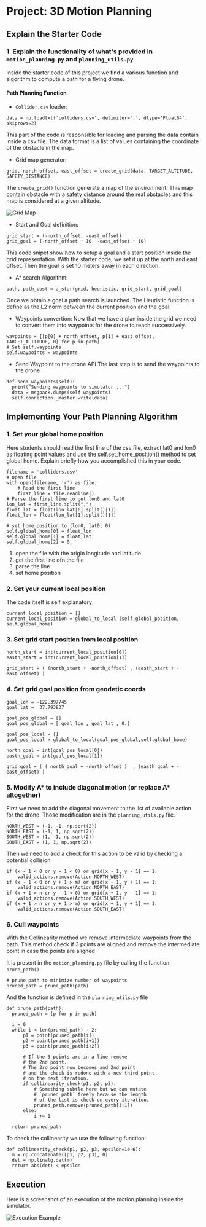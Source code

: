 # Project: 3D Motion Planning

## Explain the Starter Code

### 1. Explain the functionality of what's provided in `motion_planning.py` and `planning_utils.py`
Inside the starter code of this project we find a various function and algorithm to compute a path for a flying drone.

#### Path Planning Function
 - `Collider.csv` loader: 
 ```
 data = np.loadtxt('colliders.csv', delimiter=',', dtype='Float64', skiprows=2)
 ```
 This part of the code is responsible for loading and parsing the data contain inside a csv file. The data format is a list of values containing the coordinate of the obstacle in the map.

 - Grid map generator:
 ```
 grid, north_offset, east_offset = create_grid(data, TARGET_ALTITUDE, SAFETY_DISTANCE)
 ```
 The `create_grid()` function generate a map of the environment. This map contain obstacle with a safety distance around the real obstacles and this map is considered at a given altitude.
 
 ![Grid Map](./misc/grid_repr_map.png)

 - Start and Goal definition:
```
grid_start = (-north_offset, -east_offset)
grid_goal = (-north_offset + 10, -east_offset + 10)
 ```
This code snipet show how to setup a goal and a start position inside the grid representation. With the starter code, we set it up at the north and east offset. Then the goal is set 10 meters away in each direction.

- A* search Algorithm:
```
path, path_cost = a_star(grid, heuristic, grid_start, grid_goal)
```
Once we obtain a goal a path search is launched. The Heuristic function is define as the L2 norm between the current position and the goal.

- Waypoints convertion:
Now that we have a plan inside the grid we need to convert them into waypoints for the drone to reach successively.

```
waypoints = [[p[0] + north_offset, p[1] + east_offset, TARGET_ALTITUDE, 0] for p in path]
# Set self.waypoints
self.waypoints = waypoints
```

- Send Waypoint to the drone API
The last step is to send the waypoints to the drone
```
def send_waypoints(self):
  print("Sending waypoints to simulator ...")
  data = msgpack.dumps(self.waypoints)
  self.connection._master.write(data)
```

## Implementing Your Path Planning Algorithm

### 1. Set your global home position
Here students should read the first line of the csv file, extract lat0 and lon0 as floating point values and use the self.set_home_position() method to set global home. Explain briefly how you accomplished this in your code.
```
filename = 'colliders.csv'
# Open file
with open(filename, 'r') as file:
    # Read the first line
    first_line = file.readline()
# Parse the first line to get lon0 and lat0
lon_lat = first_line.split(",")
float_lat = float(lon_lat[0].split()[1])
float_lon = float(lon_lat[1].split()[1])

# set home position to (lon0, lat0, 0)
self.global_home[0] = float_lon  
self.global_home[1] = float_lat
self.global_home[2] = 0.
```
1. open the file with the origin longitude and latitude
2. get the first line ofn the file
3. parse the line
4. set home position


### 2. Set your current local position
The code itself is self explanatory
```
current_local_position = []
current_local_position = global_to_local (self.global_position, self.global_home)
```

### 3. Set grid start position from local position
```
north_start = int(current_local_position[0])
easth_start = int(current_local_position[1])

grid_start = ( (north_start + -north_offset) , (easth_start + -east_offset) )
```

### 4. Set grid goal position from geodetic coords
```
goal_lon = -122.397745 
goal_lat =  37.793837

goal_pos_global = []
goal_pos_global = [ goal_lon , goal_lat , 0.]

goal_pos_local = []       
goal_pos_local = global_to_local(goal_pos_global,self.global_home)
  
north_goal = int(goal_pos_local[0])
easth_goal = int(goal_pos_local[1])

grid_goal = ( ( north_goal + -north_offset )  , (easth_goal + -east_offset) )
```

### 5. Modify A* to include diagonal motion (or replace A* altogether)
First we need to add the diagonal movement to the list of available action for the drone. Those modification are in the `planning_utils.py` file. 
```
NORTH_WEST = (-1, -1, np.sqrt(2))
NORTH_EAST = (-1, 1, np.sqrt(2))
SOUTH_WEST = (1, -1, np.sqrt(2))
SOUTH_EAST = (1, 1, np.sqrt(2))
```

Then we need to add a check for this action to be valid by checking a potential collision
```
if (x - 1 < 0 or y - 1 < 0) or grid[x - 1, y - 1] == 1:
    valid_actions.remove(Action.NORTH_WEST)
if (x - 1 < 0 or y + 1 > m) or grid[x - 1, y + 1] == 1:
    valid_actions.remove(Action.NORTH_EAST)
if (x + 1 > n or y - 1 < 0) or grid[x + 1, y - 1] == 1:
    valid_actions.remove(Action.SOUTH_WEST)
if (x + 1 > n or y + 1 > m) or grid[x + 1, y + 1] == 1:
    valid_actions.remove(Action.SOUTH_EAST)
```

### 6. Cull waypoints 
With the Collinearity method we remove intermediate waypoints from the path. This method check if 3 points are aligned and remove the intermediate point in case the points are aligned

It is present in the `motion_planning.py` file by calling the function `prune_path()`.
```
# prune path to minimize number of waypoints
pruned_path = prune_path(path)
```
And the function is defined in the `planning_utils.py` file

```
def prune_path(path):
  pruned_path = [p for p in path]
  
  i = 0
  while i < len(pruned_path) - 2:
      p1 = point(pruned_path[i])
      p2 = point(pruned_path[i+1])
      p3 = point(pruned_path[i+2])
      
      # If the 3 points are in a line remove
      # the 2nd point.
      # The 3rd point now becomes and 2nd point
      # and the check is redone with a new third point
      # on the next iteration.
      if collinearity_check(p1, p2, p3):
          # Something subtle here but we can mutate
          # `pruned_path` freely because the length
          # of the list is check on every iteration.
          pruned_path.remove(pruned_path[i+1])
      else:
          i += 1
      
  return pruned_path
```

To check the collinearity we use the following function:

```
def collinearity_check(p1, p2, p3, epsilon=1e-6):   
  m = np.concatenate((p1, p2, p3), 0)
  det = np.linalg.det(m)
  return abs(det) < epsilon

```

## Execution 

Here is a screenshot of an execution of the motion planning inside the simulator.

![Execution Example](./misc/execution_example.png)